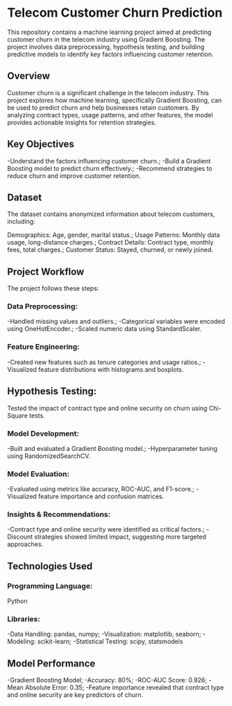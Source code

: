 # Telecom Customer Churn Prediction
This repository contains a machine learning project aimed at predicting customer churn in the telecom industry using Gradient Boosting. The project involves data preprocessing, hypothesis testing, and building predictive models to identify key factors influencing customer retention.

## Overview
Customer churn is a significant challenge in the telecom industry. This project explores how machine learning, specifically Gradient Boosting, can be used to predict churn and help businesses retain customers. By analyzing contract types, usage patterns, and other features, the model provides actionable insights for retention strategies.

## Key Objectives
-Understand the factors influencing customer churn.;
-Build a Gradient Boosting model to predict churn effectively.;
-Recommend strategies to reduce churn and improve customer retention.

## Dataset
The dataset contains anonymized information about telecom customers, including:

Demographics: Age, gender, marital status.;
Usage Patterns: Monthly data usage, long-distance charges.;
Contract Details: Contract type, monthly fees, total charges.;
Customer Status: Stayed, churned, or newly joined.

## Project Workflow
The project follows these steps:

### Data Preprocessing:
-Handled missing values and outliers.;
-Categorical variables were encoded using OneHotEncoder.;
-Scaled numeric data using StandardScaler.

### Feature Engineering:
-Created new features such as tenure categories and usage ratios.;
-Visualized feature distributions with histograms and boxplots.

## Hypothesis Testing:
Tested the impact of contract type and online security on churn using Chi-Square tests.

### Model Development:
-Built and evaluated a Gradient Boosting model.;
-Hyperparameter tuning using RandomizedSearchCV.

### Model Evaluation:
-Evaluated using metrics like accuracy, ROC-AUC, and F1-score.;
-Visualized feature importance and confusion matrices.

### Insights & Recommendations:
-Contract type and online security were identified as critical factors.;
-Discount strategies showed limited impact, suggesting more targeted approaches.

## Technologies Used
### Programming Language:
Python
### Libraries:
-Data Handling: pandas, numpy;
-Visualization: matplotlib, seaborn;
-Modeling: scikit-learn;
-Statistical Testing: scipy, statsmodels

## Model Performance
-Gradient Boosting Model;
-Accuracy: 80%;
-ROC-AUC Score: 0.926;
-Mean Absolute Error: 0.35;
-Feature importance revealed that contract type and online security are key predictors of churn.
 
